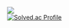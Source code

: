 <img src="https://capsule-render.vercel.app/api?type=waving&color=auto&height=200&section=header&text=HelloWook&fontSize=90" /><br/>
[![Solved.ac Profile](http://mazassumnida.wtf/api/generate_badge?boj=wookgod01)](https://solved.ac/wookgod01)

